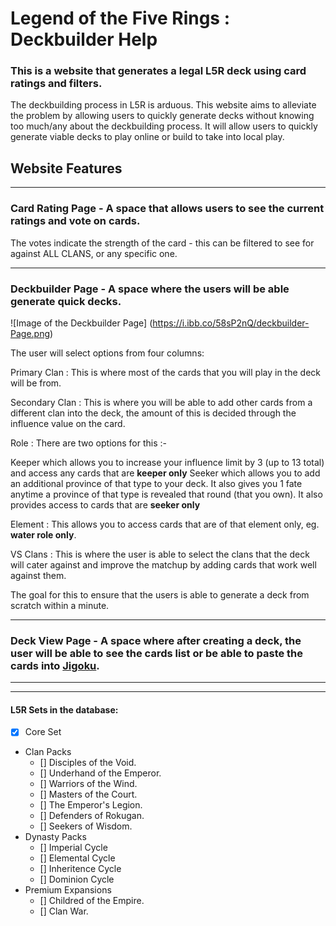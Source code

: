 # **L**egend of the **Five** **R**ings : Deckbuilder Help

### This is a website that generates a legal L5R deck using card ratings and filters.

The deckbuilding process in L5R is arduous. This website aims to alleviate the problem by allowing users to quickly generate decks without knowing too much/any about the deckbuilding process. It will allow users to quickly generate viable decks to play online or build to take into local play.

## Website Features

---

### **Card Rating Page** - A space that allows users to see the current ratings and vote on cards.
 The votes indicate the strength of the card - this can be filtered to see for against ALL CLANS, or any specific one.

---

### **Deckbuilder Page** - A space where the users will be able generate quick decks.

![Image of the Deckbuilder Page] (https://i.ibb.co/58sP2nQ/deckbuilder-Page.png)

The user will select options from four columns:

Primary Clan : This is where most of the cards that you will play in the deck will be from.

Secondary Clan : This is where you will be able to add other cards from a different clan into the deck, the amount of this is decided through the influence value on the card.

Role : There are two options for this :- 

Keeper which allows you to increase your influence limit by 3 (up to 13 total) and access any cards that are **keeper only**
Seeker which allows you to add an additional province of that type to your deck. It also gives you 1 fate anytime a province of that type is revealed that round (that you own). It also provides access to cards that are **seeker only**

Element : This allows you to access cards that are of that element only, eg. **water role only**.

VS Clans : This is where the user is able to select the clans that the deck will cater against and improve the matchup by adding cards that work well against them.

 The goal for this to ensure that the users is able to generate a deck from scratch within a minute. 

---

### **Deck View Page** - A space where after creating a deck, the user will be able to see the cards list or be able to paste the cards into [Jigoku](https://jigoku.online/decks).


---



<!-- Task List-->
---
#### L5R Sets in the database:
* [x] Core Set
*  Clan Packs
    * [] Disciples of the Void.
    * [] Underhand of the Emperor.
    * [] Warriors of the Wind.
    * [] Masters of the Court.
    * [] The Emperor's Legion.
    * [] Defenders of Rokugan.
    * [] Seekers of Wisdom.
* Dynasty Packs
    * [] Imperial Cycle
    * [] Elemental Cycle
    * [] Inheritence Cycle
    * [] Dominion Cycle
* Premium Expansions
    * [] Childred of the Empire.
    * [] Clan War.
    
